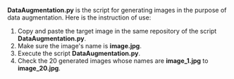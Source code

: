 __DataAugmentation.py__ is the script for generating images in the purpose of data augmentation.
Here is the instruction of use:
1. Copy and paste the target image in the same repository of the script __DataAugmentation.py__.
2. Make sure the image's name is __image.jpg__.
3. Execute the script __DataAugmentation.py__.
4. Check the 20 generated images whose names are __image_1.jpg__ to __image_20.jpg__.